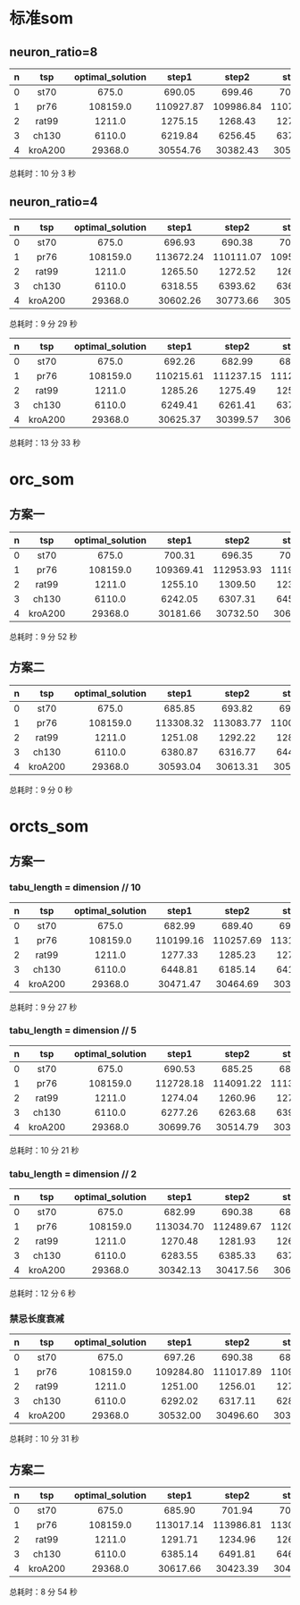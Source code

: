 # 标准som

## neuron_ratio=8

| n   |   tsp   | optimal_solution |   step1   |   step2   |   step3   |   step4   |   step5   |  average   | deviation |
| --- | :-----: | :--------------: | :-------: | :-------: | :-------: | :-------: | :-------: | :--------: | --------: |
| 0   |  st70   |      675.0       |  690.05   |  699.46   |  706.68   |  690.38   |  690.85   |  695.484   |     3.03% |
| 1   |  pr76   |     108159.0     | 110927.87 | 109986.84 | 110716.83 | 111361.21 | 109618.70 | 110522.290 |     2.19% |
| 2   |  rat99  |      1211.0      |  1275.15  |  1268.43  |  1274.92  |  1300.72  |  1321.10  |  1288.064  |     6.36% |
| 3   |  ch130  |      6110.0      |  6219.84  |  6256.45  |  6373.49  |  6176.85  |  6276.84  |  6260.694  |     2.47% |
| 4   | kroA200 |     29368.0      | 30554.76  | 30382.43  | 30594.43  | 30685.05  | 30855.64  | 30614.462  |     4.24% |

总耗时：10 分 3 秒


## neuron_ratio=4

| n   |   tsp   | optimal_solution |   step1   |   step2   |   step3   |   step4   |   step5   |  average   | deviation |
| --- | :-----: | :--------------: | :-------: | :-------: | :-------: | :-------: | :-------: | :--------: | --------: |
| 0   |  st70   |      675.0       |  696.93   |  690.38   |  702.90   |  693.51   |  684.92   |  693.728   |     2.77% |
| 1   |  pr76   |     108159.0     | 113672.24 | 110111.07 | 109577.78 | 110140.20 | 110906.53 | 110881.564 |     2.52% |
| 2   |  rat99  |      1211.0      |  1265.50  |  1272.52  |  1264.35  |  1297.49  |  1271.27  |  1274.226  |     5.22% |
| 3   |  ch130  |      6110.0      |  6318.55  |  6393.62  |  6361.80  |  6435.00  |  6279.02  |  6357.598  |     4.05% |
| 4   | kroA200 |     29368.0      | 30602.26  | 30773.66  | 30556.17  | 30036.43  | 30680.39  | 30529.782  |     3.96% |

总耗时：9 分 29 秒


| n   |   tsp   | optimal_solution |   step1   |   step2   |   step3   |   step4   |   step5   |  average   | deviation |
| --- | :-----: | :--------------: | :-------: | :-------: | :-------: | :-------: | :-------: | :--------: | --------: |
| 0   |  st70   |      675.0       |  692.26   |  682.99   |  689.40   |  689.08   |  690.74   |  688.894   |     2.06% |
| 1   |  pr76   |     108159.0     | 110215.61 | 111237.15 | 111239.62 | 110637.65 | 111041.34 | 110874.274 |     2.51% |
| 2   |  rat99  |      1211.0      |  1285.26  |  1275.49  |  1252.45  |  1280.97  |  1278.06  |  1274.446  |     5.24% |
| 3   |  ch130  |      6110.0      |  6249.41  |  6261.41  |  6376.43  |  6359.17  |  6408.66  |  6331.016  |     3.62% |
| 4   | kroA200 |     29368.0      | 30625.37  | 30399.57  | 30607.30  | 30283.96  | 31127.97  | 30608.834  |     4.23% |

总耗时：13 分 33 秒

# orc_som

## 方案一

| n   |   tsp   | optimal_solution |   step1   |   step2   |   step3   |   step4   |   step5   |  average   | deviation |
| --- | :-----: | :--------------: | :-------: | :-------: | :-------: | :-------: | :-------: | :--------: | --------: |
| 0   |  st70   |      675.0       |  700.31   |  696.35   |  700.04   |  689.40   |  687.21   |  694.662   |     2.91% |
| 1   |  pr76   |     108159.0     | 109369.41 | 112953.93 | 111968.34 | 114329.92 | 111908.62 | 112106.044 |     3.65% |
| 2   |  rat99  |      1211.0      |  1255.10  |  1309.50  |  1237.92  |  1292.96  |  1256.84  |  1270.464  |     4.91% |
| 3   |  ch130  |      6110.0      |  6242.05  |  6307.31  |  6451.36  |  6239.72  |  6246.56  |  6297.400  |     3.07% |
| 4   | kroA200 |     29368.0      | 30181.66  | 30732.50  | 30642.29  | 30498.64  | 30867.26  | 30584.470  |     4.14% |

总耗时：9 分 52 秒


## 方案二

| n   |   tsp   | optimal_solution |   step1   |   step2   |   step3   |   step4   |   step5   |  average   | deviation |
| --- | :-----: | :--------------: | :-------: | :-------: | :-------: | :-------: | :-------: | :--------: | --------: |
| 0   |  st70   |      675.0       |  685.85   |  693.82   |  694.27   |  683.97   |  683.97   |  688.376   |     1.98% |
| 1   |  pr76   |     108159.0     | 113308.32 | 113083.77 | 110083.28 | 113171.24 | 115636.74 | 113056.670 |     4.53% |
| 2   |  rat99  |      1211.0      |  1251.08  |  1292.22  |  1288.37  |  1272.12  |  1243.64  |  1269.486  |     4.83% |
| 3   |  ch130  |      6110.0      |  6380.87  |  6316.77  |  6446.23  |  6405.09  |  6311.15  |  6372.022  |     4.29% |
| 4   | kroA200 |     29368.0      | 30593.04  | 30613.31  | 30511.40  | 30884.58  | 30485.46  | 30617.558  |     4.25% |

总耗时：9 分 0 秒


# orcts_som

## 方案一

### tabu_length = dimension // 10

| n   |   tsp   | optimal_solution |   step1   |   step2   |   step3   |   step4   |   step5   |  average   | deviation |
| --- | :-----: | :--------------: | :-------: | :-------: | :-------: | :-------: | :-------: | :--------: | --------: |
| 0   |  st70   |      675.0       |  682.99   |  689.40   |  690.30   |  685.85   |  692.84   |  688.276   |     1.97% |
| 1   |  pr76   |     108159.0     | 110199.16 | 110257.69 | 113110.66 | 110962.87 | 111041.34 | 111114.344 |     2.73% |
| 2   |  rat99  |      1211.0      |  1277.33  |  1285.23  |  1277.90  |  1250.29  |  1237.14  |  1265.578  |     4.51% |
| 3   |  ch130  |      6110.0      |  6448.81  |  6185.14  |  6413.53  |  6376.68  |  6368.88  |  6358.608  |     4.07% |
| 4   | kroA200 |     29368.0      | 30471.47  | 30464.69  | 30388.09  | 30942.46  | 30361.87  | 30525.716  |     3.94% |

总耗时：9 分 27 秒


### tabu_length = dimension // 5

| n   |   tsp   | optimal_solution |   step1   |   step2   |   step3   |   step4   |   step5   |  average   | deviation |
| --- | :-----: | :--------------: | :-------: | :-------: | :-------: | :-------: | :-------: | :--------: | --------: |
| 0   |  st70   |      675.0       |  690.53   |  685.25   |  689.40   |  687.41   |  700.31   |  690.580   |     2.31% |
| 1   |  pr76   |     108159.0     | 112728.18 | 114091.22 | 111302.56 | 112829.62 | 112869.48 | 112764.212 |     4.26% |
| 2   |  rat99  |      1211.0      |  1274.04  |  1260.96  |  1278.70  |  1256.84  |  1256.80  |  1265.468  |      4.5% |
| 3   |  ch130  |      6110.0      |  6277.26  |  6263.68  |  6396.06  |  6337.69  |  6337.41  |  6322.420  |     3.48% |
| 4   | kroA200 |     29368.0      | 30699.76  | 30514.79  | 30340.06  | 30280.73  | 31092.68  | 30585.604  |     4.15% |

总耗时：10 分 21 秒


### tabu_length = dimension // 2

| n   |   tsp   | optimal_solution |   step1   |   step2   |   step3   |   step4   |   step5   |  average   | deviation |
| --- | :-----: | :--------------: | :-------: | :-------: | :-------: | :-------: | :-------: | :--------: | --------: |
| 0   |  st70   |      675.0       |  682.99   |  690.38   |  689.40   |  690.38   |  692.31   |  689.092   |     2.09% |
| 1   |  pr76   |     108159.0     | 113034.70 | 112489.67 | 112003.34 | 112903.23 | 112693.88 | 112624.964 |     4.13% |
| 2   |  rat99  |      1211.0      |  1270.48  |  1281.93  |  1264.63  |  1276.28  |  1273.31  |  1273.326  |     5.15% |
| 3   |  ch130  |      6110.0      |  6283.55  |  6385.33  |  6379.43  |  6377.21  |  6419.24  |  6368.952  |     4.24% |
| 4   | kroA200 |     29368.0      | 30342.13  | 30417.56  | 30619.84  | 30344.42  | 30702.65  | 30485.320  |      3.8% |

总耗时：12 分 6 秒


### 禁忌长度衰减

| n   |   tsp   | optimal_solution |   step1   |   step2   |   step3   |   step4   |   step5   |  average   | deviation |
| --- | :-----: | :--------------: | :-------: | :-------: | :-------: | :-------: | :-------: | :--------: | --------: |
| 0   |  st70   |      675.0       |  697.26   |  690.38   |  683.97   |  694.95   |  682.77   |  689.866   |      2.2% |
| 1   |  pr76   |     108159.0     | 109284.80 | 111017.89 | 110926.24 | 109857.80 | 109852.55 | 110187.856 |     1.88% |
| 2   |  rat99  |      1211.0      |  1251.00  |  1256.01  |  1274.44  |  1261.08  |  1272.14  |  1262.934  |     4.29% |
| 3   |  ch130  |      6110.0      |  6292.02  |  6317.11  |  6280.66  |  6353.36  |  6391.21  |  6326.872  |     3.55% |
| 4   | kroA200 |     29368.0      | 30532.00  | 30496.60  | 30365.76  | 30730.29  | 30716.18  | 30568.166  |     4.09% |

总耗时：10 分 31 秒


## 方案二

| n   |   tsp   | optimal_solution |   step1   |   step2   |   step3   |   step4   |   step5   |  average   | deviation |
| --- | :-----: | :--------------: | :-------: | :-------: | :-------: | :-------: | :-------: | :--------: | --------: |
| 0   |  st70   |      675.0       |  685.90   |  701.94   |  702.87   |  692.31   |  694.61   |  695.526   |     3.04% |
| 1   |  pr76   |     108159.0     | 113017.14 | 113986.81 | 113034.70 | 113648.07 | 112306.07 | 113198.558 |     4.66% |
| 2   |  rat99  |      1211.0      |  1291.71  |  1234.96  |  1265.81  |  1264.23  |  1302.83  |  1271.908  |     5.03% |
| 3   |  ch130  |      6110.0      |  6385.14  |  6491.81  |  6462.22  |  6376.38  |  6258.89  |  6394.888  |     4.66% |
| 4   | kroA200 |     29368.0      | 30617.66  | 30423.39  | 30497.94  | 30889.82  | 30589.94  | 30603.750  |     4.21% |

总耗时：8 分 54 秒

